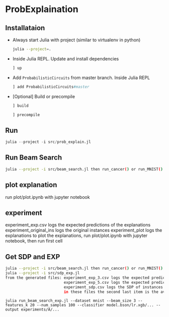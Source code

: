 # ProbExplaination


## Installataion

- Always start Julia with project (similar to virtualenv in python)
    ```bash
    julia --project=.
    ```

- Inside Julia REPL. Update and install dependencies
    ```julia
    ] up
    ```

- Add `ProbabilisticCircuits` from master branch. Inside Julia REPL 
    ```julia
    ] add ProbabilisticCircuits#master
    ```

- [Optional] Build or precompile 

    ```julia
    ] build
    ```

    ```julia
    ] precompile
    ```

## Run

```julia
julia --project -i src/prob_explain.jl
```

## Run Beam Search

```bash
julia --project -i src/beam_search.jl then run_cancer() or run_MNIST()
```

## plot explanation

run plot/plot.ipynb with jupyter notebook

## experiment
experiment_exp.csv logs the expected predictions of the explanations
experiment_original_ins logs the original instances
experiment_plot logs the explanations
to plot the explanations, run plot/plot.ipynb with jupyter notebook, then run first cell

## Get SDP and EXP

```bash
julia --project -i src/beam_search.jl then run_cancer() or run_MNIST()
julia --project -i src/sdp_exp.jl
from the generated files: experiment_exp_3.csv logs the expected prediction of instances with label 1
                          experiment_exp_5.csv logs the expected prediction of instances with label 0
                          experiment_sdp.csv logs the SDP of instances
                          in these files the second last item is the average. the last item is the standard deviation
```

```
julia run_beam_search_exp.jl --dataset mnist --beam_size 3 --features_k 20 --num_samples 100 --classifier model.bson/lr.xgb/... --output experiments/A/...
```